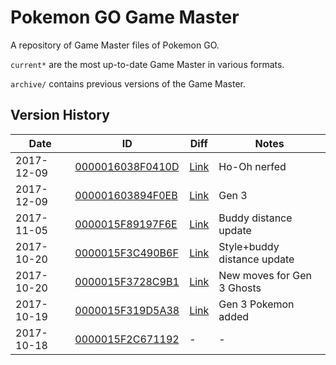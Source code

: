 # Pokemon GO Game Master
A repository of Game Master files of Pokemon GO.

`current*` are the most up-to-date Game Master in various formats.

`archive/` contains previous versions of the Game Master.



## Version History
|Date|ID|Diff|Notes|
|---|---|---|---|
|2017-12-09|[0000016038F0410D](https://github.com/pekingduck/pogo-game-master/blob/master/archive/0000016038F0410D_GAME_MASTER.txt)|[Link](https://github.com/pekingduck/pogo-game-master/commit/285880e66a4e9ad980c0b2a8f457073115f3e935#diff-589fb52f9a37393116479ac3c0dfd8ef)|Ho-Oh nerfed|
|2017-12-09|[000001603894F0EB](https://github.com/pekingduck/pogo-game-master/blob/master/archive/000001603894F0EB_GAME_MASTER.txt)|[Link](https://github.com/pekingduck/pogo-game-master/commit/19383be8c0f23cab58173d932a4352b71b0dc512#diff-589fb52f9a37393116479ac3c0dfd8ef)|Gen 3|
|2017-11-05|[0000015F89197F6E](https://github.com/pekingduck/pogo-game-master/blob/master/archive/0000015F3C490B6F_GAME_MASTER.txt)|[Link](https://github.com/pekingduck/pogo-game-master/commit/e6cdb17b78dc2f5b62e52245f8e6bfefb12b13d2#diff-589fb52f9a37393116479ac3c0dfd8ef)|Buddy distance update|
|2017-10-20|[0000015F3C490B6F](https://github.com/pekingduck/pogo-game-master/blob/master/archive/0000015F3C490B6F_GAME_MASTER.txt)|[Link](https://github.com/pekingduck/pogo-game-master/commit/bbf978e462644a392975f7172783d8b5e48c8aee#diff-589fb52f9a37393116479ac3c0dfd8ef)|Style+buddy distance update|
|2017-10-20|[0000015F3728C9B1](https://github.com/pekingduck/pogo-game-master/blob/master/archive/0000015F3728C9B1_GAME_MASTER.txt)|[Link](https://github.com/pekingduck/pogo-game-master/commit/9ad0a7ba792057fe27499369d029f77f84bb311b#diff-589fb52f9a37393116479ac3c0dfd8ef)|New moves for Gen 3 Ghosts|
|2017-10-19|[0000015F319D5A38](https://github.com/pekingduck/pogo-game-master/blob/master/archive/0000015F319D5A38_GAME_MASTER.txt)|[Link](https://github.com/pekingduck/pogo-game-master/commit/ed4ad1674f8043064089552631e11426443d765c#diff-589fb52f9a37393116479ac3c0dfd8ef)|Gen 3 Pokemon added|
|2017-10-18|[0000015F2C671192](https://github.com/pekingduck/pogo-game-master/blob/master/archive/0000015F2C671192_GAME_MASTER.txt)|-|-|
